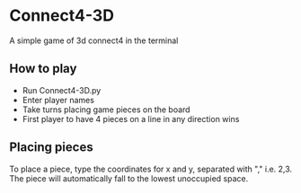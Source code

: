 # Connect4-3D
A simple game of 3d connect4 in the terminal

## How to play
- Run Connect4-3D.py
- Enter player names
- Take turns placing game pieces on the board
- First player to have 4 pieces on a line in any direction wins

## Placing pieces
To place a piece, type the coordinates for x and y, separated with "," i.e. 2,3. The piece will automatically fall to the lowest unoccupied space.
